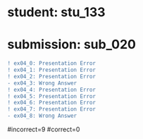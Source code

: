 # student: stu_133
# submission: sub_020

```diff
! ex04_0: Presentation Error
! ex04_1: Presentation Error
! ex04_2: Presentation Error
- ex04_3: Wrong Answer
! ex04_4: Presentation Error
! ex04_5: Presentation Error
! ex04_6: Presentation Error
! ex04_7: Presentation Error
- ex04_8: Wrong Answer
```
#incorrect=9
#correct=0

